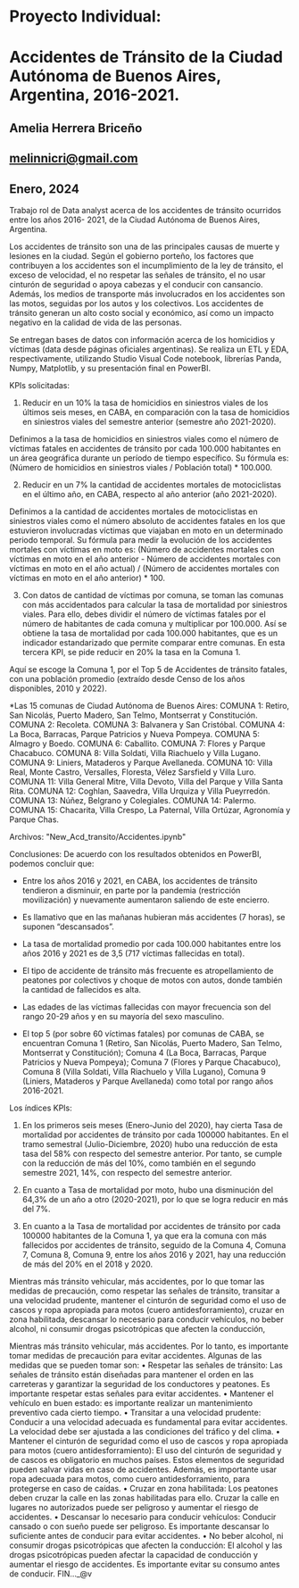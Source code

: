 # Proyecto Individual: 

# Accidentes de Tránsito de la Ciudad Autónoma de Buenos Aires, Argentina, 2016-2021. 
## Amelia Herrera Briceño 
## melinnicri@gmail.com 
## Enero, 2024
 


Trabajo rol de Data analyst acerca de los accidentes de tránsito ocurridos entre los años 2016- 2021, de la Ciudad Autónoma de Buenos Aires, Argentina. 

Los accidentes de tránsito son una de las principales causas de muerte y lesiones en la ciudad. Según el gobierno porteño, los factores que contribuyen a los accidentes son el incumplimiento de la ley de tránsito, el exceso de velocidad, el no respetar las señales de tránsito, el no usar cinturón de seguridad o apoya cabezas y el conducir con cansancio. Además, los medios de transporte más involucrados en los accidentes son las motos, seguidas por los autos y los colectivos. Los accidentes de tránsito generan un alto costo social y económico, así como un impacto negativo en la calidad de vida de las personas.

Se entregan bases de datos con información acerca de los homicidios y víctimas (data desde páginas oficiales argentinas). 
Se realiza un ETL y EDA, respectivamente, utilizando Studio Visual Code notebook, librerías Panda, Numpy, Matplotlib, y su presentación final en PowerBI.

KPIs solicitadas: 

1) Reducir en un 10% la tasa de homicidios en siniestros viales de los últimos seis meses, en CABA, en comparación con la tasa de homicidios en siniestros viales del semestre anterior (semestre año 2021-2020). 

Definimos a la tasa de homicidios en siniestros viales como el número de víctimas fatales en accidentes de tránsito por cada 100.000 habitantes en un área geográfica durante un período de tiempo específico. Su fórmula es: (Número de homicidios en siniestros viales / Población total) * 100.000. 

2) Reducir en un 7% la cantidad de accidentes mortales de motociclistas en el último año, en CABA, respecto al año anterior (año 2021-2020). 

Definimos a la cantidad de accidentes mortales de motociclistas en siniestros viales como el número absoluto de accidentes fatales en los que estuvieron involucradas víctimas que viajaban en moto en un determinado periodo temporal. Su fórmula para medir la evolución de los accidentes mortales con víctimas en moto es: (Número de accidentes mortales con víctimas en moto en el año anterior - Número de accidentes mortales con víctimas en moto en el año actual) / (Número de accidentes mortales con víctimas en moto en el año anterior) * 100.
 
3) Con datos de cantidad de víctimas por comuna, se toman las comunas con más accidentados para calcular la tasa de mortalidad por siniestros viales. Para ello, debes dividir el número de víctimas fatales por el número de habitantes de cada comuna y multiplicar por 100.000. Así se obtiene la tasa de mortalidad por cada 100.000 habitantes, que es un indicador estandarizado que permite comparar entre comunas. En esta tercera KPI, se pide reducir en 20% la tasa en la Comuna 1.

Aquí se escoge la Comuna 1, por el Top 5 de Accidentes de tránsito fatales, con una población promedio (extraído desde Censo de los años disponibles, 2010 y 2022).

*Las 15 comunas de Ciudad Autónoma de Buenos Aires: 
COMUNA 1: Retiro, San Nicolás, Puerto Madero, San Telmo, Montserrat y Constitución. 
COMUNA 2: Recoleta. 
COMUNA 3: Balvanera y San Cristóbal. 
COMUNA 4: La Boca, Barracas, Parque Patricios y Nueva Pompeya. 
COMUNA 5: Almagro y Boedo. 
COMUNA 6: Caballito. 
COMUNA 7: Flores y Parque Chacabuco. 
COMUNA 8: Villa Soldati, Villa Riachuelo y Villa Lugano. 
COMUNA 9: Liniers, Mataderos y Parque Avellaneda. 
COMUNA 10: Villa Real, Monte Castro, Versalles, Floresta, Vélez Sarsfield y Villa Luro. 
COMUNA 11: Villa General Mitre, Villa Devoto, Villa del Parque y Villa Santa Rita. 
COMUNA 12: Coghlan, Saavedra, Villa Urquiza y Villa Pueyrredón. 
COMUNA 13: Núñez, Belgrano y Colegiales. 
COMUNA 14: Palermo. 
COMUNA 15: Chacarita, Villa Crespo, La Paternal, Villa Ortúzar, Agronomía y Parque Chas.


Archivos: 
"New_Acd_transito/Accidentes.ipynb" 

Conclusiones: 
De acuerdo con los resultados obtenidos en PowerBI, podemos concluir que: 

-	Entre los años 2016 y 2021, en CABA, los accidentes de tránsito tendieron a disminuir, en parte por la pandemia (restricción movilización) y nuevamente aumentaron saliendo de este encierro.

-	Es llamativo que en las mañanas hubieran más accidentes (7 horas), se suponen “descansados”.

-	La tasa de mortalidad promedio por cada 100.000 habitantes entre los años 2016 y 2021 es de 3,5 (717 víctimas fallecidas en total).

-	El tipo de accidente de tránsito más frecuente es atropellamiento de peatones por colectivos y choque de motos con autos, donde también la cantidad de fallecidos es alta. 

-	Las edades de las víctimas fallecidas con mayor frecuencia son del rango 20-29 años y en su mayoría del sexo masculino. 

-	El top 5 (por sobre 60 víctimas fatales) por comunas de CABA, se encuentran Comuna 1 (Retiro, San Nicolás, Puerto Madero, San Telmo, Montserrat y Constitución); Comuna 4 (La Boca, Barracas, Parque Patricios y Nueva Pompeya); Comuna 7 (Flores y Parque Chacabuco), Comuna 8 (Villa Soldati, Villa Riachuelo y Villa Lugano), Comuna 9 (Liniers, Mataderos y Parque Avellaneda) como total por rango años 2016-2021. 




Los índices KPIs:
 
1)	En los primeros seis meses (Enero-Junio del 2020), hay cierta Tasa de mortalidad por accidentes de tránsito por cada 100000 habitantes. En el tramo semestral (Julio-Diciembre, 2020) hubo una reducción de esta tasa del 58% con respecto del semestre anterior. Por tanto, se cumple con la reducción de más del 10%, como también en el segundo semestre 2021, 14%, con respecto del semestre anterior.

2)	En cuanto a Tasa de mortalidad por moto, hubo una disminución del 64,3% de un año a otro (2020-2021), por lo que se logra reducir en más del 7%.

3)	En cuanto a la Tasa de mortalidad por accidentes de tránsito por cada 100000 habitantes de la Comuna 1, ya que era la comuna con más fallecidos por accidentes de tránsito, seguido de la Comuna 4, Comuna 7, Comuna 8, Comuna 9, entre los años 2016 y 2021, hay una reducción de más del 20% en el 2018 y 2020.

Mientras más tránsito vehicular, más accidentes, por lo que tomar las medidas de precaución, como respetar las señales de tránsito, transitar a una velocidad prudente, mantener el cinturón de seguridad como el uso de cascos y ropa apropiada para motos (cuero antidesforramiento), cruzar en zona habilitada, descansar lo necesario para conducir vehículos, no beber alcohol, ni consumir drogas psicotrópicas que afecten la conducción, 


Mientras más tránsito vehicular, más accidentes. Por lo tanto, es importante tomar medidas de precaución para evitar accidentes. Algunas de las medidas que se pueden tomar son:
•	Respetar las señales de tránsito: Las señales de tránsito están diseñadas para mantener el orden en las carreteras y garantizar la seguridad de los conductores y peatones. Es importante respetar estas señales para evitar accidentes.
•	Mantener el vehículo en buen estado: es importante realizar un mantenimiento preventivo cada cierto tiempo.
•	Transitar a una velocidad prudente: Conducir a una velocidad adecuada es fundamental para evitar accidentes. La velocidad debe ser ajustada a las condiciones del tráfico y del clima.
•	Mantener el cinturón de seguridad como el uso de cascos y ropa apropiada para motos (cuero antidesforramiento): El uso del cinturón de seguridad y de cascos es obligatorio en muchos países. Estos elementos de seguridad pueden salvar vidas en caso de accidentes. Además, es importante usar ropa adecuada para motos, como cuero antidesforramiento, para protegerse en caso de caídas.
•	Cruzar en zona habilitada: Los peatones deben cruzar la calle en las zonas habilitadas para ello. Cruzar la calle en lugares no autorizados puede ser peligroso y aumentar el riesgo de accidentes.
•	Descansar lo necesario para conducir vehículos: Conducir cansado o con sueño puede ser peligroso. Es importante descansar lo suficiente antes de conducir para evitar accidentes.
•	No beber alcohol, ni consumir drogas psicotrópicas que afecten la conducción: El alcohol y las drogas psicotrópicas pueden afectar la capacidad de conducción y aumentar el riesgo de accidentes. Es importante evitar su consumo antes de conducir.
FIN…_@v
